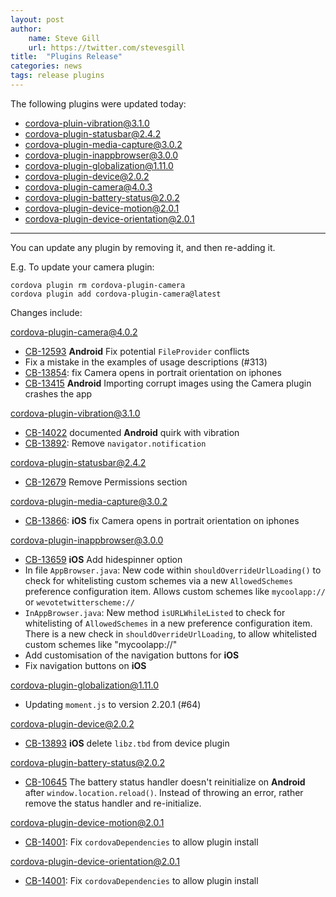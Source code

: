 ```yaml
---
layout: post
author:
    name: Steve Gill
    url: https://twitter.com/stevesgill
title:  "Plugins Release"
categories: news
tags: release plugins
---
```


The following plugins were updated today:

* cordova-pluin-vibration@3.1.0
* cordova-plugin-statusbar@2.4.2
* cordova-plugin-media-capture@3.0.2
* cordova-plugin-inappbrowser@3.0.0
* cordova-plugin-globalization@1.11.0
* cordova-plugin-device@2.0.2
* cordova-plugin-camera@4.0.3
* cordova-plugin-battery-status@2.0.2
* cordova-plugin-device-motion@2.0.1
* cordova-plugin-device-orientation@2.0.1

----
You can update any plugin by removing it, and then re-adding it.

 E.g. To update your camera plugin:

    cordova plugin rm cordova-plugin-camera
    cordova plugin add cordova-plugin-camera@latest

Changes include:
<!--more-->
cordova-plugin-camera@4.0.2
* [CB-12593](https://issues.apache.org/jira/browse/CB-12593) **Android** Fix potential `FileProvider` conflicts
* Fix a mistake in the examples of usage descriptions (#313)
* [CB-13854](https://issues.apache.org/jira/browse/CB-13854): fix Camera opens in portrait orientation on iphones
* [CB-13415](https://issues.apache.org/jira/browse/CB-13415) **Android** Importing corrupt images using the Camera plugin crashes the app

cordova-plugin-vibration@3.1.0
* [CB-14022](https://issues.apache.org/jira/browse/CB-14022) documented **Android** quirk with vibration
* [CB-13892](https://issues.apache.org/jira/browse/CB-13892): Remove `navigator.notification`

cordova-plugin-statusbar@2.4.2
* [CB-12679](https://issues.apache.org/jira/browse/CB-12679) Remove Permissions section

cordova-plugin-media-capture@3.0.2
* [CB-13866](https://issues.apache.org/jira/browse/CB-13866): **iOS** fix Camera opens in portrait orientation on iphones

cordova-plugin-inappbrowser@3.0.0
* [CB-13659](https://issues.apache.org/jira/browse/CB-13659) **iOS** Add hidespinner option
* In file `AppBrowser.java`: New code within `shouldOverrideUrlLoading()` to check for whitelisting custom schemes via a new `AllowedSchemes` preference configuration item.  Allows custom schemes like `mycoolapp://` or `wevotetwitterscheme://`
* `InAppBrowser.java`: New method `isURLWhileListed` to check for whitelisting of `AllowedSchemes` in a new preference configuration item. There is a new check in `shouldOverrideUrlLoading`, to allow whitelisted custom schemes like "mycoolapp://"
* Add customisation of the navigation buttons for **iOS**
* Fix navigation buttons on **iOS**

cordova-plugin-globalization@1.11.0
* Updating `moment.js` to version 2.20.1 (#64)

cordova-plugin-device@2.0.2
* [CB-13893](https://issues.apache.org/jira/browse/CB-13893) **iOS** delete `libz.tbd` from device plugin

cordova-plugin-battery-status@2.0.2
* [CB-10645](https://issues.apache.org/jira/browse/CB-10645) The battery status handler doesn't reinitialize on **Android** after `window.location.reload()`. Instead of throwing an error, rather remove the status handler and re-initialize.

cordova-plugin-device-motion@2.0.1
* [CB-14001](https://issues.apache.org/jira/browse/CB-14001): Fix `cordovaDependencies` to allow plugin install

cordova-plugin-device-orientation@2.0.1
* [CB-14001](https://issues.apache.org/jira/browse/CB-14001): Fix `cordovaDependencies` to allow plugin install

